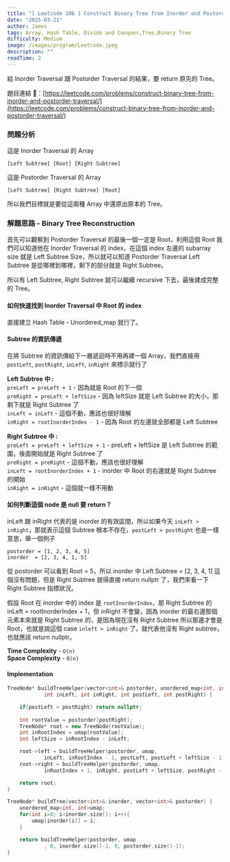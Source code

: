 ```yaml
---
title: "[ Leetcode 106 ] Construct Binary Tree from Inorder and Postorder Traversal | 解題思路分享"
date: "2025-03-21"
author: James
tags: Array, Hash Table, Divide and Conquer,Tree,Binary Tree
difficulty: Medium
image: /images/program/Leetcode.jpeg
description: ""
readTime: 2
---
```


給 Inorder Traversal 跟 Postorder Traversal 的結果，要 return 原先的 Tree。

題目連結 🔗：[https://leetcode.com/problems/construct-binary-tree-from-inorder-and-postorder-traversal/](https://leetcode.com/problems/construct-binary-tree-from-inorder-and-postorder-traversal/)

### **問題分析**

這是 Inorder Traversal 的 Array

```
[Left Subtree] [Root] [Right Subtree]
```

這是 Postorder Traversal 的 Array

```
[Left Subtree] [Right Subtree] [Root]
```

所以我們目標就是要從這兩種 Array 中還原出原本的 Tree。

### **解題思路 - Binary Tree Reconstruction**

首先可以觀察到 Postorder Traversal 的最後一個一定是 Root，利用這個 Root 我們可以知道他在 Inorder Traversal 的 index，在這個 index 左邊的 subarray size 就是 Left Subtree Size，所以就可以知道 Postorder Traversal Left Subtree 是從哪裡到哪裡，剩下的部分就是 Right Subtree。

所以有 Left Subtree, Right Subtree 就可以繼續 recursive 下去，最後建成完整的 Tree。

#### **如何快速找到 Inorder Traversal 中 Root 的 index**

直接建立 Hash Table - Unordered_map 就行了。

#### **Subtree 的資訊傳遞**

在將 Subtree 的資訊傳給下一層遞迴時不用再建一個 Array，我們直接用 `postLeft`, `postRight`, `inLeft`, `inRight` 來標示就行了

**Left Subtree 中 :**<br>
`preLeft = preLeft + 1` - 因為就是 Root 的下一個<br>
`preRight = preLeft + leftSize` - 因為 leftSize 就是 Left Subtree 的大小，那剩下就是 Right Subtree 了<br>
`inLeft = inLeft` - 這個不動，應該也很好理解<br>
`inRight = rootInorderIndex - 1` - 因為 Root 的左邊就全部都是 Left Subtree

**Right Subtree 中 :**<br>
`preLeft = preLeft + leftSize + 1` - preLeft + leftSize 是 Left Subtree 的範圍，後面開始就是 Right Subtree 了<br>
`preRight = preRight` - 這個不動，應該也很好理解<br>
`inLeft = rootInorderIndex + 1` - inorder 中 Root 的右邊就是 Right Subtree 的開始<br>
`inRight = inRight` - 這個就一樣不用動

#### **如何判斷這個 node 是 null 要 return？**

inLeft 跟 inRight 代表的是 inorder 的有效區間，所以如果今天 `inLeft > inRight`，那就表示這個 Subtree 根本不存在，`postLeft > postRight` 也是一樣意思，舉一個例子

```
postorder = [1, 2, 3, 4, 5]
inorder  = [2, 3, 4, 1, 5]
```

從 postorder 可以看到 Root = 5，所以 inorder 中 Left Subtree = [2, 3, 4, 1] 這個沒有問題，但是 Right Subtree 就得直接 return nullptr 了，我們來看一下 Right Subtree 指標狀況。

假設 Root 在 inorder 中的 index 是 `rootInorderIndex`，那 Right Subtree 的 inLeft = rootInorderIndex + 1，但 inRight 不會變，因為 inorder 的最右邊那個元素本來就是 Right Subtree 的，是因為現在沒有 Right Subtree 所以那邊才會是 Root，也就是說這個 case `inleft > inRight` 了，就代表他沒有 Right subtree，也就應該 return nullptr。

**Time Complexity** - `O(n)`<br>
**Space Complexity** - `O(n)`

#### **Implementation**

```cpp
TreeNode* buildTreeHelper(vector<int>& postorder, unordered_map<int, int>& umap, 
            int inLeft, int inRight, int postLeft, int postRight) {

    if(postLeft > postRight) return nullptr;
    
    int rootValue = postorder[postRight];
    TreeNode* root = new TreeNode(rootValue);
    int inRootIndex = umap[rootValue];
    int leftSize = inRootIndex - inLeft;

    root->left = buildTreeHelper(postorder, umap, 
            inLeft, inRootIndex - 1, postLeft, postLeft + leftSize - 1);
    root->right = buildTreeHelper(postorder, umap, 
            inRootIndex + 1, inRight, postLeft + leftSize, postRight - 1);

    return root;
}

TreeNode* buildTree(vector<int>& inorder, vector<int>& postorder) {
    unordered_map<int, int>umap;
    for(int i=0; i<inorder.size(); i++){
        umap[inorder[i]] = i;
    }

    return buildTreeHelper(postorder, umap
            , 0, inorder.size()-1, 0, postorder.size()-1);
}
```